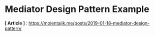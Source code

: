 # Mediator Design Pattern Example

**[ Article ]** : https://moientajik.me/posts/2019-01-18-mediator-design-pattern/

